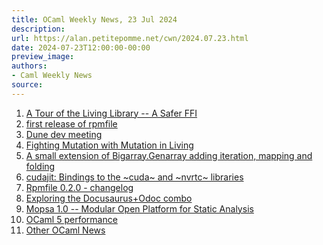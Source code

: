 ```yaml
---
title: OCaml Weekly News, 23 Jul 2024
description:
url: https://alan.petitepomme.net/cwn/2024.07.23.html
date: 2024-07-23T12:00:00-00:00
preview_image:
authors:
- Caml Weekly News
source:
---
```


<ol><li><a href="https://alan.petitepomme.net/cwn/2024.07.23.html#1">A Tour of the Living Library -- A Safer FFI</a></li><li><a href="https://alan.petitepomme.net/cwn/2024.07.23.html#2">first release of rpmfile</a></li><li><a href="https://alan.petitepomme.net/cwn/2024.07.23.html#3">Dune dev meeting</a></li><li><a href="https://alan.petitepomme.net/cwn/2024.07.23.html#4">Fighting Mutation with Mutation in Living</a></li><li><a href="https://alan.petitepomme.net/cwn/2024.07.23.html#5">A small extension of Bigarray.Genarray adding iteration, mapping and folding</a></li><li><a href="https://alan.petitepomme.net/cwn/2024.07.23.html#6">cudajit: Bindings to the ~cuda~ and ~nvrtc~ libraries</a></li><li><a href="https://alan.petitepomme.net/cwn/2024.07.23.html#7">Rpmfile 0.2.0 - changelog</a></li><li><a href="https://alan.petitepomme.net/cwn/2024.07.23.html#8">Exploring the Docusaurus+Odoc combo</a></li><li><a href="https://alan.petitepomme.net/cwn/2024.07.23.html#9">Mopsa 1.0 -- Modular Open Platform for Static Analysis</a></li><li><a href="https://alan.petitepomme.net/cwn/2024.07.23.html#10">OCaml 5 performance</a></li><li><a href="https://alan.petitepomme.net/cwn/2024.07.23.html#11">Other OCaml News</a></li></ol>
